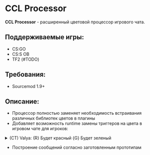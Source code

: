 CCL Processor
============
**CCL Processor** - расширенный цветовой процессор игрового чата.

Поддерживаемые игры:
---------
- CS:GO
- CS:S OB
- TF2 (#TODO)

Требования:
-------------
- Sourcemod 1.9+ 

Описание:
------------------
- Процессор полностью заменяет необходимость встраивания различных библиотек цветов в плагины <br>
- Добавляет возможность runtime замены триггеров на цвета в игровом чате для игроков: <br>
<details>
    <summary> (CT) Valya: {R} Будет красный {G} Будет зеленый </summary>
    <p>
        <a href = "/screens/csgo.png"><img src = "/screens/csgo.png" /></a>
        <a href = "/screens/css.png"><img src = "/screens/css.png" /></a>
    </p>
</details>


- Построение сообщений согласно заготовленным прототипам <br>



